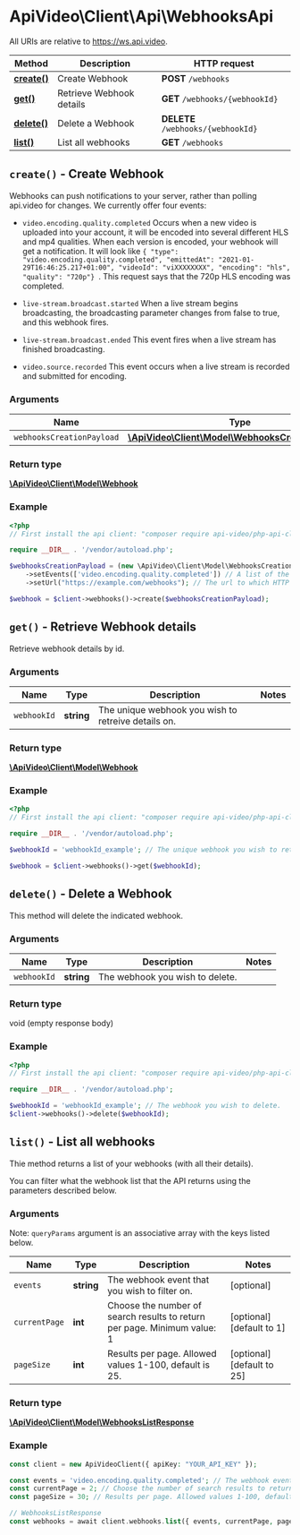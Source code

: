 # ApiVideo\Client\Api\WebhooksApi

All URIs are relative to https://ws.api.video.

Method | Description | HTTP request
------------- | ------------- | -------------
[**create()**](WebhooksApi.md#create) | Create Webhook | **POST** `/webhooks`
[**get()**](WebhooksApi.md#get) | Retrieve Webhook details | **GET** `/webhooks/{webhookId}`
[**delete()**](WebhooksApi.md#delete) | Delete a Webhook | **DELETE** `/webhooks/{webhookId}`
[**list()**](WebhooksApi.md#list) | List all webhooks | **GET** `/webhooks`


## **`create()` - Create Webhook**



Webhooks can push notifications to your server, rather than polling api.video for changes. We currently offer four events: 

* ```video.encoding.quality.completed``` Occurs when a new video is uploaded into your account, it will be encoded into several different HLS and mp4 qualities. When each version is encoded, your webhook will get a notification.  It will look like ```{ "type": "video.encoding.quality.completed", "emittedAt": "2021-01-29T16:46:25.217+01:00", "videoId": "viXXXXXXXX", "encoding": "hls", "quality": "720p"} ```. This request says that the 720p HLS encoding was completed.

* ```live-stream.broadcast.started```  When a live stream begins broadcasting, the broadcasting parameter changes from false to true, and this webhook fires.

* ```live-stream.broadcast.ended```  This event fires when a live stream has finished broadcasting.

* ```video.source.recorded```  This event occurs when a live stream is recorded and submitted for encoding.

### Arguments



Name | Type | Description | Notes
------------- | ------------- | ------------- | -------------
 `webhooksCreationPayload` | [**\ApiVideo\Client\Model\WebhooksCreationPayload**](../Model/WebhooksCreationPayload.md)|  |




### Return type

[**\ApiVideo\Client\Model\Webhook**](../Model/Webhook.md)

### Example

```php
<?php
// First install the api client: "composer require api-video/php-api-client"

require __DIR__ . '/vendor/autoload.php';

$webhooksCreationPayload = (new \ApiVideo\Client\Model\WebhooksCreationPayload())
    ->setEvents(['video.encoding.quality.completed']) // A list of the webhooks that you are subscribing to. There are Currently four webhook options: * ```video.encoding.quality.completed```  Occurs when a new video is uploaded into your account, it will be encoded into several different HLS and mp4 qualities. When each version is encoded, your webhook will get a notification.  It will look like ```{ "type": "video.encoding.quality.completed", "emittedAt": "2021-01-29T16:46:25.217+01:00", "videoId": "viXXXXXXXX", "encoding": "hls", "quality": "720p"} ```. This request says that the 720p HLS encoding was completed. * ```live-stream.broadcast.started```  When a lives tream begins broadcasting, the broadcasting parameter changes from false to true, and this webhook fires. * ```live-stream.broadcast.ended```  This event fires when the live stream has finished broadcasting, and the broadcasting parameter flips from false to true. * ```video.source.recorded```  Occurs when a live stream is recorded and submitted for encoding.)
    ->setUrl("https://example.com/webhooks"); // The url to which HTTP notifications are sent. It could be any http or https URL.)

$webhook = $client->webhooks()->create($webhooksCreationPayload); 
```




## **`get()` - Retrieve Webhook details**



Retrieve webhook details by id.

### Arguments



Name | Type | Description | Notes
------------- | ------------- | ------------- | -------------
 `webhookId` | **string**| The unique webhook you wish to retreive details on. |




### Return type

[**\ApiVideo\Client\Model\Webhook**](../Model/Webhook.md)

### Example

```php
<?php
// First install the api client: "composer require api-video/php-api-client"

require __DIR__ . '/vendor/autoload.php';

$webhookId = 'webhookId_example'; // The unique webhook you wish to retreive details on.

$webhook = $client->webhooks()->get($webhookId);  
```




## **`delete()` - Delete a Webhook**



This method will delete the indicated webhook.

### Arguments



Name | Type | Description | Notes
------------- | ------------- | ------------- | -------------
 `webhookId` | **string**| The webhook you wish to delete. |




### Return type

void (empty response body)

### Example

```php
<?php
// First install the api client: "composer require api-video/php-api-client"

require __DIR__ . '/vendor/autoload.php';

$webhookId = 'webhookId_example'; // The webhook you wish to delete.
$client->webhooks()->delete($webhookId);  
```




## **`list()` - List all webhooks**



Thie method returns a list of your webhooks (with all their details). 

You can filter what the webhook list that the API returns using the parameters described below.

### Arguments





Note: `queryParams` argument is an associative array with the keys listed below.

Name | Type | Description | Notes
------------- | ------------- | ------------- | ------------- 
 `events` | **string**| The webhook event that you wish to filter on. | [optional]
 `currentPage` | **int**| Choose the number of search results to return per page. Minimum value: 1 | [optional] [default to 1]
 `pageSize` | **int**| Results per page. Allowed values 1-100, default is 25. | [optional] [default to 25]






### Return type

[**\ApiVideo\Client\Model\WebhooksListResponse**](../Model/WebhooksListResponse.md)

### Example

```php
const client = new ApiVideoClient({ apiKey: "YOUR_API_KEY" });

const events = 'video.encoding.quality.completed'; // The webhook event that you wish to filter on.
const currentPage = 2; // Choose the number of search results to return per page. Minimum value: 1
const pageSize = 30; // Results per page. Allowed values 1-100, default is 25.

// WebhooksListResponse
const webhooks = await client.webhooks.list({ events, currentPage, pageSize }); 
```



